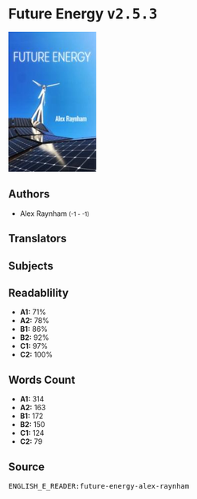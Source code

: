 # Future Energy <kbd>v2.5.3</kbd>

![](./cover.medium.jpg "")

## Authors


 - Alex Raynham <small>(-1 - -1)</small>

## Translators



## Subjects



## Readablility


 - **A1:** 71%
 - **A2:** 78%
 - **B1:** 86%
 - **B2:** 92%
 - **C1:** 97%
 - **C2:** 100%

## Words Count


 - **A1:** 314
 - **A2:** 163
 - **B1:** 172
 - **B2:** 150
 - **C1:** 124
 - **C2:** 79

## Source


<kbd>ENGLISH_E_READER:future-energy-alex-raynham</kbd>
